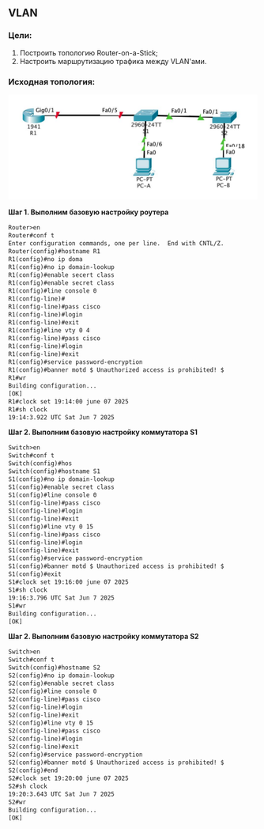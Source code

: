 ## VLAN

### Цели:
1) Построить топологию Router-on-a-Stick;
2) Настроить маршрутизацию трафика между VLAN'ами.

### Исходная топология:

![Картинка](./pictures/lab01-topology.jpeg)

**Шаг 1. Выполним базовую настройку роутера**
```cli
Router>en
Router#conf t
Enter configuration commands, one per line.  End with CNTL/Z.
Router(config)#hostname R1
R1(config)#no ip doma
R1(config)#no ip domain-lookup
R1(config)#enable secert class
R1(config)#enable secret class
R1(config)#line console 0
R1(config-line)#
R1(config-line)#pass cisco
R1(config-line)#login
R1(config-line)#exit
R1(config)#line vty 0 4
R1(config-line)#pass cisco
R1(config-line)#login
R1(config-line)#exit
R1(config)#service password-encryption
R1(config)#banner motd $ Unauthorized access is prohibited! $
R1#wr
Building configuration...
[OK]
R1#clock set 19:14:00 june 07 2025
R1#sh clock
19:14:3.922 UTC Sat Jun 7 2025
```
**Шаг 2. Выполним базовую настройку коммутатора S1**
```cli
Switch>en
Switch#conf t
Switch(config)#hos
Switch(config)#hostname S1
S1(config)#no ip domain-lookup
S1(config)#enable secret class
S1(config)#line console 0
S1(config-line)#pass cisco
S1(config-line)#login
S1(config-line)#exit
S1(config)#line vty 0 15
S1(config-line)#pass cisco
S1(config-line)#login
S1(config-line)#exit
S1(config)#service password-encryption
S1(config)#banner motd $ Unauthorized access is prohibited! $
S1(config)#exit
S1#clock set 19:16:00 june 07 2025
S1#sh clock
19:16:3.796 UTC Sat Jun 7 2025
S1#wr
Building configuration...
[OK]
```
**Шаг 2. Выполним базовую настройку коммутатора S2**
```cli
Switch>en
Switch#conf t
Switch(config)#hostname S2
S2(config)#no ip domain-lookup
S2(config)#enable secret class
S2(config)#line console 0
S2(config-line)#pass cisco
S2(config-line)#login
S2(config-line)#exit
S2(config)#line vty 0 15
S2(config-line)#pass cisco
S2(config-line)#login
S2(config-line)#exit
S2(config)#service password-encryption
S2(config)#banner motd $ Unauthorized access is prohibited! $
S2(config)#end
S2#clock set 19:20:00 june 07 2025
S2#sh clock
19:20:3.643 UTC Sat Jun 7 2025
S2#wr
Building configuration...
[OK]
```
